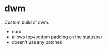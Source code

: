 # dwm
Custom build of dwm.
- nord
- allows top+bottom padding on the statusbar
- doesn't use any patches
